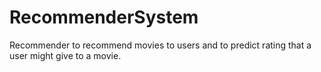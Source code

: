 # RecommenderSystem
Recommender to recommend movies to users and to predict rating that a user might give to a movie.
